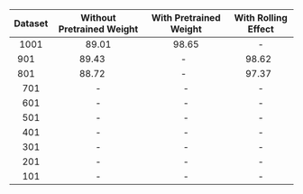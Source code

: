 | Dataset | Without Pretrained Weight | With Pretrained Weight | With Rolling Effect |
|:--------:|:--------:|:--------:|:--------:|
| 1001    | 89.01      | 98.65   | -    |
| 901     | 89.43      | -   | 98.62    |
| 801     | 88.72      | -   | 97.37    |
| 701     | -      | -   | -    |
| 601     | -      | -   | -    |
| 501     | -      | -   | -    |
| 401     | -      | -   | -    |
| 301     | -      | -   | -    |
| 201     | -      | -   | -    |
| 101     | -      | -   | -    |
